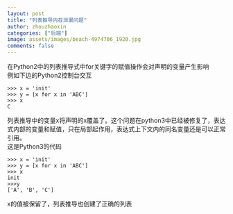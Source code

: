 ```yaml
---
layout: post
title: "列表推导内存泄漏问题"
author: zhouzhaoxin
categories: ["后端"]
image: assets/images/beach-4974706_1920.jpg
comments: false
---
```

在Python2中的列表推导式中for关键字的赋值操作会对声明的变量产生影响<br>
例如下边的Python2控制台交互
```
>>> x = 'init'
>>> y = [x for x in 'ABC']
>>> x
C
```
列表推导中的变量x将声明的x覆盖了。这个问题在python3中已经被修复了，表达式内部的变量和赋值，只在局部起作用，表达式上下文内的同名变量还是可以正常引用。<br>
这是Python3的代码
```
>>> x = 'init'
>>> y = [x for x in 'ABC']
>>> x
init
>>>y
['A', 'B', 'C']
```
x的值被保留了，列表推导也创建了正确的列表



